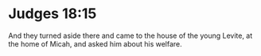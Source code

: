 # Judges 18:15

And they turned aside there and came to the house of the young Levite, at the home of Micah, and asked him about his welfare.
